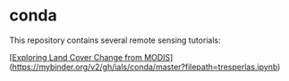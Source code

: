 # conda

This repository contains several remote sensing tutorials:

[[Exploring Land Cover Change from MODIS](https://mybinder.org/badge.svg)](https://mybinder.org/v2/gh/ials/conda/master?filepath=tresperlas.ipynb)

